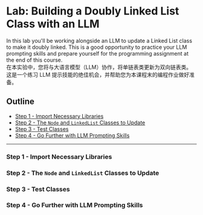 # Lab: Building a Doubly Linked List Class with an LLM
In this lab you'll be working alongside an LLM to update a Linked List class to make it doubly linked. This is a good opportunity to practice your LLM prompting skills and prepare yourself for the programming assignment at the end of this course.    
在本实验中，您将与大语言模型（LLM）协作，将单链表类更新为双向链表类。这是一个练习 LLM 提示技能的绝佳机会，并帮助您为本课程末的编程作业做好准备。

## Outline


- [Step 1 - Import Necessary Libraries](#step-1---import-necessary-libraries)
- [Step 2 - The `Node` and `LinkedList` Classes to Update](#step-2---the-node-and-linkedlist-classes-to-update)
- [Step 3 - Test Classes](#step-3---test-classes)
- [Step 4 - Go Further with LLM Prompting Skills](#step-4---go-further-with-llm-prompting-skills)

---

### Step 1 - Import Necessary Libraries

### Step 2 - The `Node` and `LinkedList` Classes to Update

### Step 3 - Test Classes

### Step 4 - Go Further with LLM Prompting Skills
